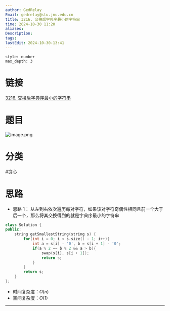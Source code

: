 ```yaml
---
author: GedRelay
Email: gedrelay@stu.jnu.edu.cn
title: 3216. 交换后字典序最小的字符串
time: 2024-10-30 11:20
aliases: 
Description: 
tags: 
lastEdit: 2024-10-30-13:41
---
```


```toc
style: number
max_depth: 3
```

# 链接
[3216. 交换后字典序最小的字符串](https://leetcode.cn/problems/lexicographically-smallest-string-after-a-swap/) 

# 题目
![image.png](https://ged-pic-bed.oss-cn-guangzhou.aliyuncs.com/img/202410301121582.png)


# 分类
#贪心 

# 思路
- 思路 1：
从左到右依次遍历每对字符，如果该对字符奇偶性相同且前一个大于后一个，那么将其交换得到的就是字典序最小的字符串

```cpp
class Solution {
public:
    string getSmallestString(string s) {
        for(int i = 0; i < s.size() - 1; i++){
            int a = s[i] - '0', b = s[i + 1] - '0';
            if(a % 2 == b % 2 && a > b){
                swap(s[i], s[i + 1]);
                return s;
            }
        }
        return s;
    }
};
```


- 时间复杂度：${O\left( n \right)  }$ 
- 空间复杂度：${O\left( 1 \right)  }$ 


---

